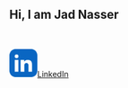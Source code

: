 ## Hi, I am Jad Nasser

<br>

<a href="https://linkedin.com/in/jad-nasser-349436247" aria-label="LinkedIn"><img src="./linkedin-app-icon.svg" width=50 height=50></i>LinkedIn</a>
